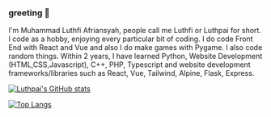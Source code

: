 ### greeting 👋

I'm Muhammad Luthfi Afriansyah, people call me Luthfi or Luthpai for short. I code as a hobby, enjoying every particular bit of coding. I do code Front End with React and Vue and also I do make games with Pygame. I also code random things. Within 2 years, I have learned Python, Website Development (HTML,CSS,Javascript), C++, PHP, Typescript and website development frameworks/libraries such as React, Vue, Tailwind, Alpine, Flask, Express.

[![Luthpai's GitHub stats](https://github-readme-stats.vercel.app/api?username=luthpai&theme=transparent)](https://github.com/anuraghazra/github-readme-stats)

[![Top Langs](https://github-readme-stats.vercel.app/api/top-langs/?username=luthpai&hide=html,Makefile&langs_count=20&layout=compact&theme=transparent)](https://github.com/anuraghazra/github-readme-stats)
